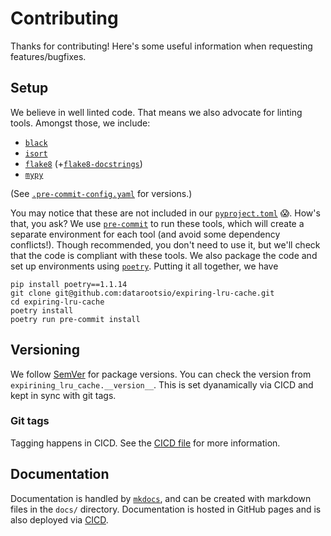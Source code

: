 # Contributing

Thanks for contributing! Here's some useful information when requesting features/bugfixes.

## Setup

We believe in well linted code. That means we also advocate for linting tools. Amongst
those, we include:

- [`black`](https://black.readthedocs.io/en/stable/)
- [`isort`](https://pycqa.github.io/isort/)
- [`flake8`](https://flake8.pycqa.org/en/latest/) (+[`flake8-docstrings`](https://pypi.org/project/flake8-docstrings/))
- [`mypy`](http://mypy-lang.org/)

(See [`.pre-commit-config.yaml`](https://github.com/datarootsio/expiring-lru-cache/blob/main/.pre-commit-config.yaml) for versions.)

You may notice that these are not included in our
[`pyproject.toml`](https://github.com/datarootsio/expiring-lru-cache/blob/main/pyproject.toml)
😱. How's that, you ask? We use [`pre-commit`](https://pre-commit.com/) to run these
tools, which will create a separate environment for each tool (and avoid some dependency
conflicts!). Though recommended, you don't need to use it, but we'll check that the code
is compliant with these tools. We also package the code and set up environments using
[`poetry`](https://python-poetry.org/). Putting it all together, we have

```console
pip install poetry==1.1.14
git clone git@github.com:datarootsio/expiring-lru-cache.git
cd expiring-lru-cache
poetry install
poetry run pre-commit install
```

## Versioning

We follow [SemVer](https://semver.org/) for package versions. You can check the version
from `expirining_lru_cache.__version__`. This is set dyanamically via CICD and kept in
sync with git tags.

### Git tags

Tagging happens in CICD. See the [CICD file](https://github.com/datarootsio/expiring-lru-cache/blob/main/.github/workflows/publish.yml)
for more information.

## Documentation

Documentation is handled by [`mkdocs`](https://www.mkdocs.org/), and can be created with
markdown files in the `docs/` directory. Documentation is hosted in GitHub pages and is
also deployed via [CICD](https://github.com/datarootsio/expiring-lru-cache/blob/main/.github/workflows/publish.yml).

